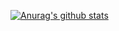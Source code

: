 [![Anurag's github stats](https://github-readme-stats.vercel.app/api?username=phydev&theme=dracula&show_icons=true)](https://github.com/anuraghazra/github-readme-stats)
